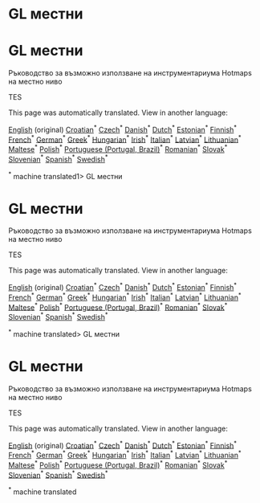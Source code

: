 <h1> <a class="anchor" id="gl-local" href="#gl-local"><i class="fa fa-link"></i></a> GL местни </h1><h1> <a class="anchor" id="gl-local" href="#gl-local"><i class="fa fa-link"></i></a> GL местни </h1><p> Ръководство за възможно използване на инструментариума Hotmaps на местно ниво </p><p> TES </p>
<!--- THIS IS A SUPER UNIQUE IDENTIFIER -->

This page was automatically translated. View in another language:

[English](../en/GL-local) (original)  [Croatian](../hr/GL-local)<sup>\*</sup> [Czech](../cs/GL-local)<sup>\*</sup> [Danish](../da/GL-local)<sup>\*</sup> [Dutch](../nl/GL-local)<sup>\*</sup> [Estonian](../et/GL-local)<sup>\*</sup> [Finnish](../fi/GL-local)<sup>\*</sup> [French](../fr/GL-local)<sup>\*</sup> [German](../de/GL-local)<sup>\*</sup> [Greek](../el/GL-local)<sup>\*</sup> [Hungarian](../hu/GL-local)<sup>\*</sup> [Irish](../ga/GL-local)<sup>\*</sup> [Italian](../it/GL-local)<sup>\*</sup> [Latvian](../lv/GL-local)<sup>\*</sup> [Lithuanian](../lt/GL-local)<sup>\*</sup> [Maltese](../mt/GL-local)<sup>\*</sup> [Polish](../pl/GL-local)<sup>\*</sup> [Portuguese (Portugal, Brazil)](../pt/GL-local)<sup>\*</sup> [Romanian](../ro/GL-local)<sup>\*</sup> [Slovak](../sk/GL-local)<sup>\*</sup> [Slovenian](../sl/GL-local)<sup>\*</sup> [Spanish](../es/GL-local)<sup>\*</sup> [Swedish](../sv/GL-local)<sup>\*</sup> 

<sup>\*</sup> machine translated1> <a class="anchor" id="gl-local" href="#gl-local"><i class="fa fa-link"></i></a> GL местни </h1><h1> <a class="anchor" id="gl-local" href="#gl-local"><i class="fa fa-link"></i></a> GL местни </h1><p> Ръководство за възможно използване на инструментариума Hotmaps на местно ниво </p><p> TES </p>
<!--- THIS IS A SUPER UNIQUE IDENTIFIER -->

This page was automatically translated. View in another language:

[English](../en/GL-local) (original)  [Croatian](../hr/GL-local)<sup>\*</sup> [Czech](../cs/GL-local)<sup>\*</sup> [Danish](../da/GL-local)<sup>\*</sup> [Dutch](../nl/GL-local)<sup>\*</sup> [Estonian](../et/GL-local)<sup>\*</sup> [Finnish](../fi/GL-local)<sup>\*</sup> [French](../fr/GL-local)<sup>\*</sup> [German](../de/GL-local)<sup>\*</sup> [Greek](../el/GL-local)<sup>\*</sup> [Hungarian](../hu/GL-local)<sup>\*</sup> [Irish](../ga/GL-local)<sup>\*</sup> [Italian](../it/GL-local)<sup>\*</sup> [Latvian](../lv/GL-local)<sup>\*</sup> [Lithuanian](../lt/GL-local)<sup>\*</sup> [Maltese](../mt/GL-local)<sup>\*</sup> [Polish](../pl/GL-local)<sup>\*</sup> [Portuguese (Portugal, Brazil)](../pt/GL-local)<sup>\*</sup> [Romanian](../ro/GL-local)<sup>\*</sup> [Slovak](../sk/GL-local)<sup>\*</sup> [Slovenian](../sl/GL-local)<sup>\*</sup> [Spanish](../es/GL-local)<sup>\*</sup> [Swedish](../sv/GL-local)<sup>\*</sup> 

<sup>\*</sup> machine translated> <a class="anchor" id="gl-local" href="#gl-local"><i class="fa fa-link"></i></a> GL местни </h1><h1> <a class="anchor" id="gl-local" href="#gl-local"><i class="fa fa-link"></i></a> GL местни </h1><p> Ръководство за възможно използване на инструментариума Hotmaps на местно ниво </p><p> TES </p>
<!--- THIS IS A SUPER UNIQUE IDENTIFIER -->

This page was automatically translated. View in another language:

[English](../en/GL-local) (original)  [Croatian](../hr/GL-local)<sup>\*</sup> [Czech](../cs/GL-local)<sup>\*</sup> [Danish](../da/GL-local)<sup>\*</sup> [Dutch](../nl/GL-local)<sup>\*</sup> [Estonian](../et/GL-local)<sup>\*</sup> [Finnish](../fi/GL-local)<sup>\*</sup> [French](../fr/GL-local)<sup>\*</sup> [German](../de/GL-local)<sup>\*</sup> [Greek](../el/GL-local)<sup>\*</sup> [Hungarian](../hu/GL-local)<sup>\*</sup> [Irish](../ga/GL-local)<sup>\*</sup> [Italian](../it/GL-local)<sup>\*</sup> [Latvian](../lv/GL-local)<sup>\*</sup> [Lithuanian](../lt/GL-local)<sup>\*</sup> [Maltese](../mt/GL-local)<sup>\*</sup> [Polish](../pl/GL-local)<sup>\*</sup> [Portuguese (Portugal, Brazil)](../pt/GL-local)<sup>\*</sup> [Romanian](../ro/GL-local)<sup>\*</sup> [Slovak](../sk/GL-local)<sup>\*</sup> [Slovenian](../sl/GL-local)<sup>\*</sup> [Spanish](../es/GL-local)<sup>\*</sup> [Swedish](../sv/GL-local)<sup>\*</sup> 

<sup>\*</sup> machine translated

